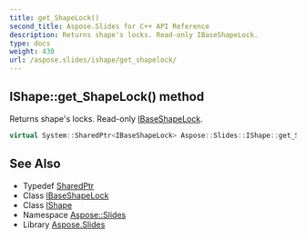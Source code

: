 ```yaml
---
title: get_ShapeLock()
second_title: Aspose.Slides for C++ API Reference
description: Returns shape's locks. Read-only IBaseShapeLock.
type: docs
weight: 430
url: /aspose.slides/ishape/get_shapelock/
---
```

## IShape::get_ShapeLock() method


Returns shape's locks. Read-only [IBaseShapeLock](../../ibaseshapelock/).

```cpp
virtual System::SharedPtr<IBaseShapeLock> Aspose::Slides::IShape::get_ShapeLock()=0
```

## See Also

* Typedef [SharedPtr](../../../system/sharedptr/)
* Class [IBaseShapeLock](../../ibaseshapelock/)
* Class [IShape](../)
* Namespace [Aspose::Slides](../../)
* Library [Aspose.Slides](../../../)